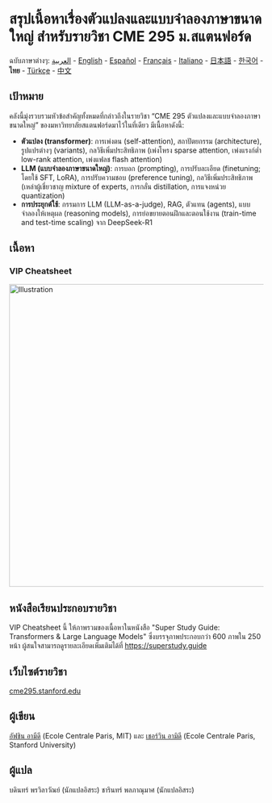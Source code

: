 # สรุปเนื้อหาเรื่องตัวแปลงและแบบจำลองภาษาขนาดใหญ่ สำหรับรายวิชา CME 295 ม.สแตนฟอร์ด
ฉบับภาษาต่างๆ: [العربية](https://github.com/afshinea/stanford-cme-295-transformers-large-language-models/tree/main/ar) - [English](https://github.com/afshinea/stanford-cme-295-transformers-large-language-models/tree/main/en) - [Español](https://github.com/afshinea/stanford-cme-295-transformers-large-language-models/tree/main/es) - [Français](https://github.com/afshinea/stanford-cme-295-transformers-large-language-models/tree/main/fr) - [Italiano](https://github.com/afshinea/stanford-cme-295-transformers-large-language-models/tree/main/it) - [日本語](https://github.com/afshinea/stanford-cme-295-transformers-large-language-models/tree/main/ja) - [한국어](https://github.com/afshinea/stanford-cme-295-transformers-large-language-models/tree/main/ko) - **ไทย** - [Türkçe](https://github.com/afshinea/stanford-cme-295-transformers-large-language-models/tree/main/tr) - [中文](https://github.com/afshinea/stanford-cme-295-transformers-large-language-models/tree/main/zh)

## เป้าหมาย
คลังนี้มุ่งรวบรวมหัวข้อสำคัญทั้งหมดที่กล่าวถึงในรายวิชา “CME 295 ตัวแปลงและแบบจำลองภาษาขนาดใหญ่” ของมหาวิทยาลัยสแตนฟอร์ดมาไว้ในที่เดียว มีเนื้อหาดังนี้:
- **ตัวแปลง (transformer)**: การเพ่งตน (self-attention), สถาปัตยกรรม (architecture), รูปแปรต่างๆ (variants), กลวิธีเพิ่มประสิทธิภาพ (เพ่งโหรง sparse attention, เพ่งแรงก์ต่ำ low-rank attention, เพ่งแฟลช flash attention)
- **LLM (แบบจำลองภาษาขนาดใหญ่)**: การบอก (prompting), การปรับละเอียด (finetuning; โดยใช้ SFT, LoRA), การปรับความชอบ (preference tuning), กลวิธีเพิ่มประสิทธิภาพ (เหล่าผู้เชี่ยวชาญ mixture of experts, การกลั่น distillation, การแจงหน่วย quantization)
- **การประยุกต์ใช้**: กรรมการ LLM (LLM-as-a-judge), RAG, ตัวแทน (agents), แบบจำลองให้เหตุผล (reasoning models), การย่อขยายตอนฝึกและตอนใช้งาน (train-time and test-time scaling) จาก DeepSeek-R1

## เนื้อหา
### VIP Cheatsheet
<a href="https://github.com/afshinea/stanford-cme-295-transformers-large-language-models/blob/main/th/cheatsheet-transformers-large-language-models.pdf"><img src="https://cme295.stanford.edu/cheatsheet-th.png" alt="Illustration" width="600px"/></a>

## หนังสือเรียนประกอบรายวิชา
VIP Cheatsheet นี้ ให้ภาพรวมของเนื้อหาในหนังสือ "Super Study Guide: Transformers & Large Language Models" ซึ่งบรรจุภาพประกอบกว่า 600 ภาพใน 250 หน้า ผู้สนใจสามารถดูรายละเอียดเพิ่มเติมได้ที่ https://superstudy.guide

## เว็บไซต์รายวิชา
[cme295.stanford.edu](https://cme295.stanford.edu/)

## ผู้เขียน
[อัฟชิน อามีดี](https://www.linkedin.com/in/afshineamidi/) (Ecole Centrale Paris, MIT) และ [เชอร์วิน อามิดี](https://www.linkedin.com/in/shervineamidi/) (Ecole Centrale Paris, Stanford University)

## ผู้แปล
บดินทร์ พรวิลาวัณย์ (นักแปลอิสระ)
ชารินทร์ พลภาณุมาศ (นักแปลอิสระ)

